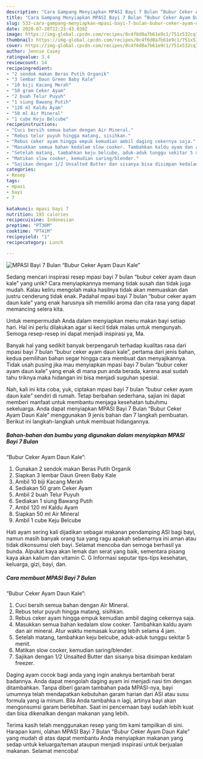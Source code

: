 ```yaml
---
description: "Cara Gampang Menyiapkan MPASI Bayi 7 Bulan “Bubur Ceker Ayam Daun Kale” yang Menggugah Selera"
title: "Cara Gampang Menyiapkan MPASI Bayi 7 Bulan “Bubur Ceker Ayam Daun Kale” yang Menggugah Selera"
slug: 533-cara-gampang-menyiapkan-mpasi-bayi-7-bulan-bubur-ceker-ayam-daun-kale-yang-menggugah-selera
date: 2020-07-28T22:23:43.038Z
image: https://img-global.cpcdn.com/recipes/0c4f6d0a7b61e9c1/751x532cq70/mpasi-bayi-7-bulan-bubur-ceker-ayam-daun-kale-foto-resep-utama.jpg
thumbnail: https://img-global.cpcdn.com/recipes/0c4f6d0a7b61e9c1/751x532cq70/mpasi-bayi-7-bulan-bubur-ceker-ayam-daun-kale-foto-resep-utama.jpg
cover: https://img-global.cpcdn.com/recipes/0c4f6d0a7b61e9c1/751x532cq70/mpasi-bayi-7-bulan-bubur-ceker-ayam-daun-kale-foto-resep-utama.jpg
author: Jennie Casey
ratingvalue: 3.4
reviewcount: 14
recipeingredient:
- "2 sendok makan Beras Putih Organik"
- "3 lembar Daun Green Baby Kale"
- "10 biji Kacang Merah"
- "50 gram Ceker Ayam"
- "2 buah Telur Puyuh"
- "1 siung Bawang Putih"
- "120 ml Kaldu Ayam"
- "50 ml Air Mineral"
- "1 cube Keju Belcube"
recipeinstructions:
- "Cuci bersih semua bahan dengan Air Mineral."
- "Rebus telur puyuh hingga matang, sisihkan."
- "Rebus ceker ayam hingga empuk kemudian ambil daging cekernya saja."
- "Masukkan semua bahan kedalam slow cooker. Tambahkan kaldu ayam dan air mineral. Atur waktu memasak kurang lebih selama 4 jam."
- "Setelah matang, tambahkan keju belcube, aduk-aduk tunggu sekitar 5 menit."
- "Matikan slow cooker, kemudian saring/blender."
- "Sajikan dengan 1/2 Unsalted Butter dan sisanya bisa disimpan kedalam freezer."
categories:
- Resep
tags:
- mpasi
- bayi
- 7

katakunci: mpasi bayi 7 
nutrition: 193 calories
recipecuisine: Indonesian
preptime: "PT36M"
cooktime: "PT41M"
recipeyield: "1"
recipecategory: Lunch

---
```



![MPASI Bayi 7 Bulan
“Bubur Ceker Ayam Daun Kale”](https://img-global.cpcdn.com/recipes/0c4f6d0a7b61e9c1/751x532cq70/mpasi-bayi-7-bulan-bubur-ceker-ayam-daun-kale-foto-resep-utama.jpg)

Sedang mencari inspirasi resep mpasi bayi 7 bulan
“bubur ceker ayam daun kale” yang unik? Cara menyiapkannya memang tidak susah dan tidak juga mudah. Kalau keliru mengolah maka hasilnya tidak akan memuaskan dan justru cenderung tidak enak. Padahal mpasi bayi 7 bulan
“bubur ceker ayam daun kale” yang enak harusnya sih memiliki aroma dan cita rasa yang dapat memancing selera kita.

Untuk mempermudah Anda dalam menyiapkan menu makan bayi setiap hari. Hal ini perlu dilakukan agar si kecil tidak malas untuk mengunyah. Semoga resep-resep ini dapat menjadi inspirasi ya, Ma.

Banyak hal yang sedikit banyak berpengaruh terhadap kualitas rasa dari mpasi bayi 7 bulan
“bubur ceker ayam daun kale”, pertama dari jenis bahan, kedua pemilihan bahan segar hingga cara membuat dan menyajikannya. Tidak usah pusing jika mau menyiapkan mpasi bayi 7 bulan
“bubur ceker ayam daun kale” yang enak di mana pun anda berada, karena asal sudah tahu triknya maka hidangan ini bisa menjadi suguhan spesial.


Nah, kali ini kita coba, yuk, ciptakan mpasi bayi 7 bulan
“bubur ceker ayam daun kale” sendiri di rumah. Tetap berbahan sederhana, sajian ini dapat memberi manfaat untuk membantu menjaga kesehatan tubuhmu sekeluarga. Anda dapat menyiapkan MPASI Bayi 7 Bulan
“Bubur Ceker Ayam Daun Kale” menggunakan 9 jenis bahan dan 7 langkah pembuatan. Berikut ini langkah-langkah untuk membuat hidangannya.

<!--inarticleads1-->

##### Bahan-bahan dan bumbu yang digunakan dalam menyiapkan MPASI Bayi 7 Bulan
“Bubur Ceker Ayam Daun Kale”:

1. Gunakan 2 sendok makan Beras Putih Organik
1. Siapkan 3 lembar Daun Green Baby Kale
1. Ambil 10 biji Kacang Merah
1. Sediakan 50 gram Ceker Ayam
1. Ambil 2 buah Telur Puyuh
1. Sediakan 1 siung Bawang Putih
1. Ambil 120 ml Kaldu Ayam
1. Siapkan 50 ml Air Mineral
1. Ambil 1 cube Keju Belcube


Hati ayam sering kali dijadikan sebagai makanan pendamping ASI bagi bayi, namun masih banyak orang tua yang ragu apakah sebenarnya ini aman atau tidak dikonsumsi oleh bayi. Selamat mencoba dan semoga berhasil ya bunda. Alpukat kaya akan lemak dan serat yang baik, sementara pisang kaya akan kalium dan vitamin C. G Informasi seputar tips-tips kesehatan, keluarga, gizi, bayi, dan. 

<!--inarticleads2-->

##### Cara membuat MPASI Bayi 7 Bulan
“Bubur Ceker Ayam Daun Kale”:

1. Cuci bersih semua bahan dengan Air Mineral.
1. Rebus telur puyuh hingga matang, sisihkan.
1. Rebus ceker ayam hingga empuk kemudian ambil daging cekernya saja.
1. Masukkan semua bahan kedalam slow cooker. Tambahkan kaldu ayam dan air mineral. Atur waktu memasak kurang lebih selama 4 jam.
1. Setelah matang, tambahkan keju belcube, aduk-aduk tunggu sekitar 5 menit.
1. Matikan slow cooker, kemudian saring/blender.
1. Sajikan dengan 1/2 Unsalted Butter dan sisanya bisa disimpan kedalam freezer.


Daging ayam cocok bagi anda yang ingin anaknya bertambah berat badannya. Anda dapat mengolah daging ayam ini menjadi nasi tim dengan ditambahkan. Tanpa diberi garam tambahan pada MPASI-nya, bayi umumnya telah mendapatkan kebutuhan garam harian dari ASI atau susu formula yang ia minum. Bila Anda tambahka n lagi, artinya bayi akan mengonsumsi garam berlebihan. Saat ini pencernaan bayi sudah lebih kuat dan bisa dikenalkan dengan makanan yang lebih. 

Terima kasih telah menggunakan resep yang tim kami tampilkan di sini. Harapan kami, olahan MPASI Bayi 7 Bulan
“Bubur Ceker Ayam Daun Kale” yang mudah di atas dapat membantu Anda menyiapkan makanan yang sedap untuk keluarga/teman ataupun menjadi inspirasi untuk berjualan makanan. Selamat mencoba!
